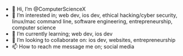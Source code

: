 - 👋 Hi, I’m @ComputerScienceX
- 👀 I’m interested in; web dev, ios dev, ethical hacking/cyber security, linux/mac command line, software engineering, entrepreneurship, computer science
- 🌱 I’m currently learning; web dev, ios dev
- 💞️ I’m looking to collaborate on: ios dev, websites, entrepreneurship
- 📫 How to reach me message me on; social media


